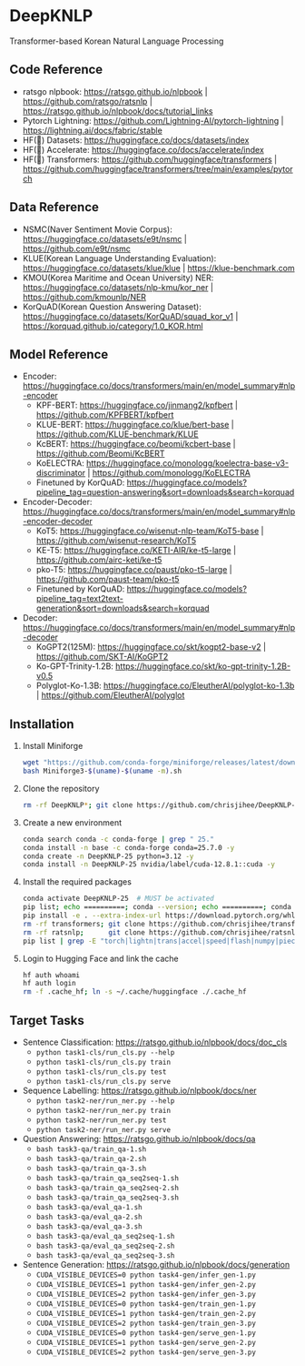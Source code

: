 # DeepKNLP

Transformer-based Korean Natural Language Processing

## Code Reference

* ratsgo nlpbook: https://ratsgo.github.io/nlpbook | https://github.com/ratsgo/ratsnlp | https://ratsgo.github.io/nlpbook/docs/tutorial_links
* Pytorch Lightning: https://github.com/Lightning-AI/pytorch-lightning | https://lightning.ai/docs/fabric/stable
* HF(🤗) Datasets: https://huggingface.co/docs/datasets/index
* HF(🤗) Accelerate: https://huggingface.co/docs/accelerate/index
* HF(🤗) Transformers: https://github.com/huggingface/transformers | https://github.com/huggingface/transformers/tree/main/examples/pytorch

## Data Reference

* NSMC(Naver Sentiment Movie Corpus): https://huggingface.co/datasets/e9t/nsmc | https://github.com/e9t/nsmc
* KLUE(Korean Language Understanding Evaluation): https://huggingface.co/datasets/klue/klue | https://klue-benchmark.com
* KMOU(Korea Maritime and Ocean University) NER: https://huggingface.co/datasets/nlp-kmu/kor_ner | https://github.com/kmounlp/NER
* KorQuAD(Korean Question Answering Dataset): https://huggingface.co/datasets/KorQuAD/squad_kor_v1 | https://korquad.github.io/category/1.0_KOR.html

## Model Reference

* Encoder: https://huggingface.co/docs/transformers/main/en/model_summary#nlp-encoder
    - KPF-BERT: https://huggingface.co/jinmang2/kpfbert | https://github.com/KPFBERT/kpfbert
    - KLUE-BERT: https://huggingface.co/klue/bert-base | https://github.com/KLUE-benchmark/KLUE
    - KcBERT: https://huggingface.co/beomi/kcbert-base | https://github.com/Beomi/KcBERT
    - KoELECTRA: https://huggingface.co/monologg/koelectra-base-v3-discriminator | https://github.com/monologg/KoELECTRA
    - Finetuned by KorQuAD: https://huggingface.co/models?pipeline_tag=question-answering&sort=downloads&search=korquad
* Encoder-Decoder: https://huggingface.co/docs/transformers/main/en/model_summary#nlp-encoder-decoder
    - KoT5: https://huggingface.co/wisenut-nlp-team/KoT5-base | https://github.com/wisenut-research/KoT5
    - KE-T5: https://huggingface.co/KETI-AIR/ke-t5-large | https://github.com/airc-keti/ke-t5
    - pko-T5: https://huggingface.co/paust/pko-t5-large | https://github.com/paust-team/pko-t5
    - Finetuned by KorQuAD: https://huggingface.co/models?pipeline_tag=text2text-generation&sort=downloads&search=korquad
* Decoder: https://huggingface.co/docs/transformers/main/en/model_summary#nlp-decoder
    - KoGPT2(125M): https://huggingface.co/skt/kogpt2-base-v2 | https://github.com/SKT-AI/KoGPT2
    - Ko-GPT-Trinity-1.2B: https://huggingface.co/skt/ko-gpt-trinity-1.2B-v0.5
    - Polyglot-Ko-1.3B: https://huggingface.co/EleutherAI/polyglot-ko-1.3b | https://github.com/EleutherAI/polyglot

## Installation

1. Install Miniforge
    ```bash
    wget "https://github.com/conda-forge/miniforge/releases/latest/download/Miniforge3-$(uname)-$(uname -m).sh"
    bash Miniforge3-$(uname)-$(uname -m).sh
    ```
2. Clone the repository
    ```bash
    rm -rf DeepKNLP*; git clone https://github.com/chrisjihee/DeepKNLP-25.08.git; cd DeepKNLP*;
    ```
3. Create a new environment
    ```bash
    conda search conda -c conda-forge | grep " 25."
    conda install -n base -c conda-forge conda=25.7.0 -y
    conda create -n DeepKNLP-25 python=3.12 -y
    conda install -n DeepKNLP-25 nvidia/label/cuda-12.8.1::cuda -y
    ```
4. Install the required packages
    ```bash
    conda activate DeepKNLP-25  # MUST be activated
    pip list; echo ==========; conda --version; echo ==========; conda list
    pip install -e . --extra-index-url https://download.pytorch.org/whl/cu128
    rm -rf transformers; git clone https://github.com/chrisjihee/transformers.git; pip install -U -e transformers
    rm -rf ratsnlp;      git clone https://github.com/chrisjihee/ratsnlp.git;      pip install -U -e ratsnlp
    pip list | grep -E "torch|lightn|trans|accel|speed|flash|numpy|piece|chris|prog|pydantic"
    ```
5. Login to Hugging Face and link the cache
    ```bash
    hf auth whoami
    hf auth login
    rm -f .cache_hf; ln -s ~/.cache/huggingface ./.cache_hf
    ```

## Target Tasks

* Sentence Classification: https://ratsgo.github.io/nlpbook/docs/doc_cls
    - `python task1-cls/run_cls.py --help`
    - `python task1-cls/run_cls.py train`
    - `python task1-cls/run_cls.py test`
    - `python task1-cls/run_cls.py serve`
* Sequence Labelling: https://ratsgo.github.io/nlpbook/docs/ner
    - `python task2-ner/run_ner.py --help`
    - `python task2-ner/run_ner.py train`
    - `python task2-ner/run_ner.py test`
    - `python task2-ner/run_ner.py serve`
* Question Answering: https://ratsgo.github.io/nlpbook/docs/qa
    - `bash task3-qa/train_qa-1.sh`
    - `bash task3-qa/train_qa-2.sh`
    - `bash task3-qa/train_qa-3.sh`
    - `bash task3-qa/train_qa_seq2seq-1.sh`
    - `bash task3-qa/train_qa_seq2seq-2.sh`
    - `bash task3-qa/train_qa_seq2seq-3.sh`
    - `bash task3-qa/eval_qa-1.sh`
    - `bash task3-qa/eval_qa-2.sh`
    - `bash task3-qa/eval_qa-3.sh`
    - `bash task3-qa/eval_qa_seq2seq-1.sh`
    - `bash task3-qa/eval_qa_seq2seq-2.sh`
    - `bash task3-qa/eval_qa_seq2seq-3.sh`
* Sentence Generation: https://ratsgo.github.io/nlpbook/docs/generation
    - `CUDA_VISIBLE_DEVICES=0 python task4-gen/infer_gen-1.py`
    - `CUDA_VISIBLE_DEVICES=1 python task4-gen/infer_gen-2.py`
    - `CUDA_VISIBLE_DEVICES=2 python task4-gen/infer_gen-3.py`
    - `CUDA_VISIBLE_DEVICES=0 python task4-gen/train_gen-1.py`
    - `CUDA_VISIBLE_DEVICES=1 python task4-gen/train_gen-2.py`
    - `CUDA_VISIBLE_DEVICES=2 python task4-gen/train_gen-3.py`
    - `CUDA_VISIBLE_DEVICES=0 python task4-gen/serve_gen-1.py`
    - `CUDA_VISIBLE_DEVICES=1 python task4-gen/serve_gen-2.py`
    - `CUDA_VISIBLE_DEVICES=2 python task4-gen/serve_gen-3.py`
